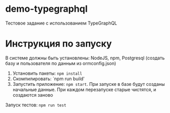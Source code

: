 # demo-typegraphql
Тестовое задание с использованием TypeGraphQL

# Инструкция по запуску
В системе должны быть установлены: NodeJS, npm, Postgresql (создать базу и пользователя по данным из ormconfig.json)

1. Установить пакеты: `npm install`
2. Скомпилировать: `npm run build'
3. Запустить приложение: `npm start`. При запуске в базе будут созданы начальные данные. При каждом перезапуске старые чистятся, и создаются заново

Запуск тестов: `npm run test`
